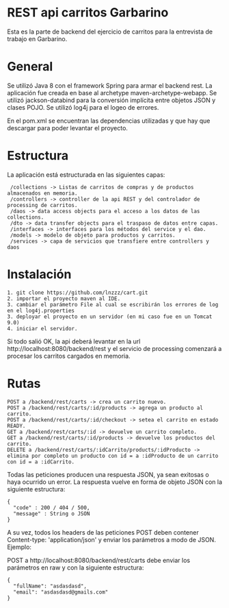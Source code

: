 # REST api carritos Garbarino

Esta es la parte de backend del ejercicio de carritos para la entrevista de trabajo en Garbarino.

# General

Se utilizó Java 8 con el framework Spring para armar el backend rest. 
La aplicación fue creada en base al archetype maven-archetype-webapp.
Se utilizó jackson-databind para la conversión implícita entre objetos JSON y clases POJO.
Se utilizó log4j para el logeo de errores.

En el pom.xml se encuentran las dependencias utilizadas y que hay que descargar para poder levantar el proyecto.

# Estructura

La aplicación está estructurada en las siguientes capas:
 ```
  /collections -> Listas de carritos de compras y de productos almacenados en memoria.
  /controllers -> controller de la api REST y del controlador de processing de carritos.
  /daos -> data access objects para el acceso a los datos de las collections.
  /dto -> data transfer objects para el traspaso de datos entre capas.
  /interfaces -> interfaces para los métodos del service y el dao.
  /models -> modelo de objeto para productos y carritos. 
  /services -> capa de servicios que transfiere entre controllers y daos
  ```
 
# Instalación

 ```
 1. git clone https://github.com/lnzzz/cart.git
 2. importar el proyecto maven al IDE.
 3. cambiar el parámetro File al cual se escribirán los errores de log en el log4j.properties
 3. deployar el proyecto en un servidor (en mi caso fue en un Tomcat 9.0)
 4. iniciar el servidor.
 ```
 
 Si todo salió OK, la api deberá levantar en la url http://localhost:8080/backend/rest y el servicio de processing comenzará a procesar los carritos cargados en memoria.

  
  
  # Rutas
  
  ```
  POST a /backend/rest/carts -> crea un carrito nuevo.
  POST a /backend/rest/carts/:id/products -> agrega un producto al carrito.
  POST a /backend/rest/carts/:id/checkout -> setea el carrito en estado READY.
  GET a /backend/rest/carts/:id -> devuelve un carrito completo.
  GET a /backend/rest/carts/:id/products -> devuelve los productos del carrito.
  DELETE a /backend/rest/carts/:idCarrito/products/:idProducto -> elimina por completo un producto con id = a :idProducto de un carrito con id = a :idCarrito.
  ```

  Todas las peticiones producen una respuesta JSON, ya sean exitosas o haya ocurrido un error.
  La respuesta vuelve en forma de objeto JSON con la siguiente estructura:
  
  ``` 
  {
	"code" : 200 / 404 / 500,
	"message" : String o JSON
  }
  ```
  
  A su vez, todos los headers de las peticiones POST deben contener Content-type: 'application/json' y enviar los parámetros a modo de JSON.
  Ejemplo:
  
  
  POST a http://localhost:8080/backend/rest/carts
  debe enviar los parámetros en raw y con la siguiente estructura:
  ```
  {
	"fullName": "asdasdasd",
	"email": "asdasdasd@gmails.com"
  }
  ```
